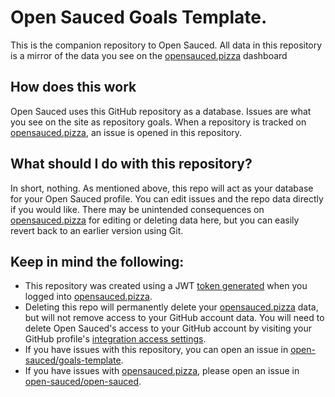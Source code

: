 # Open Sauced Goals Template.

This is the companion repository to Open Sauced. All data in this repository is a mirror of the data you see on the [opensauced.pizza](https://opensauced.pizza) dashboard


## How does this work

Open Sauced uses this GitHub repository as a database. Issues are what you see on the site as repository goals. When a repository is tracked on [opensauced.pizza](https://opensauced.pizza), an issue is opened in this repository. 

## What should I do with this repository?

In short, nothing. As mentioned above, this repo will act as your database for your Open Sauced profile. You can edit issues and the repo data directly if you would like. There may be unintended consequences on [opensauced.pizza](https://opensauced.pizza) for editing or deleting data here, but you can easily revert back to an earlier version using Git. 

## Keep in mind the following:

- This repository was created using a JWT [token generated](https://github.com/bdougie/open-sauced/blob/master/src/lib/identityActions.js) when you logged into [opensauced.pizza](https://opensauced.pizza). 
- Deleting this repo will permanently delete your [opensauced.pizza](https://opensauced.pizza) data, but will not remove access to your GitHub account data. You will need to delete Open Sauced's access to your GitHub account by visiting your GitHub profile's [integration access settings](https://github.com/settings/apps/authorizations).
- If you have issues with this repository, you can open an issue in [open-sauced/goals-template](https://github.com/open-sauced/goals-template/issues). 
- If you have issues with [opensauced.pizza](https://opensauced.pizza), please open an issue in [open-sauced/open-sauced](https://github.com/open-sauced/open-sauced).

